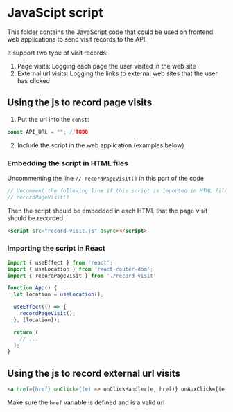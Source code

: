 # JavaScipt script

This folder contains the JavaScript code that could be used on frontend web applications to send visit records to the API.

It support two type of visit records:

1. Page visits: Logging each page the user visited in the web site
2. External url visits: Logging the links to external web sites that the user has clicked

## Using the js to record page visits

1. Put the url into the `const`:
``` js
const API_URL = ""; //TODO
```
2. Include the script in the web application (examples below)

### Embedding the script in HTML files

Uncommenting the line `// recordPageVisit()` in this part of the code
``` js
// Uncomment the following line if this script is imported in HTML files
// recordPageVisit()
```
Then the script should be embedded in each HTML that the page visit should be recorded
``` html
<script src="record-visit.js" async></script>  
```

### Importing the script in React

``` js
import { useEffect } from 'react';
import { useLocation } from 'react-router-dom';
import { recordPageVisit } from './record-visit'

function App() {
  let location = useLocation();

  useEffect(() => {
    recordPageVisit();
  }, [location]);

  return (
    // ...
  );
}
```

## Using the js to record external url visits

``` html
<a href={href} onClick={(e) => onClickHandler(e, href)} onAuxClick={(e) => onClickHandler(e, href)}>
```
Make sure the `href` variable is defined and is a valid url
